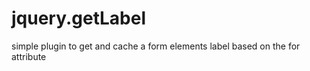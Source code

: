 jquery.getLabel
===============

simple plugin to get and cache a form elements label based on the for attribute